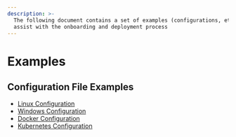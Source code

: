 ```yaml
---
description: >-
  The following document contains a set of examples (configurations, etc.) to
  assist with the onboarding and deployment process
---
```


# Examples

## Configuration File Examples

* [Linux Configuration](linux-configuration.md)
* [Windows Configuration](windows-configuration.md)
* [Docker Configuration](docker-configuration.md)
* [Kubernetes Configuration](https://docs.edgedelta.com/examples/kubernetes-example)



